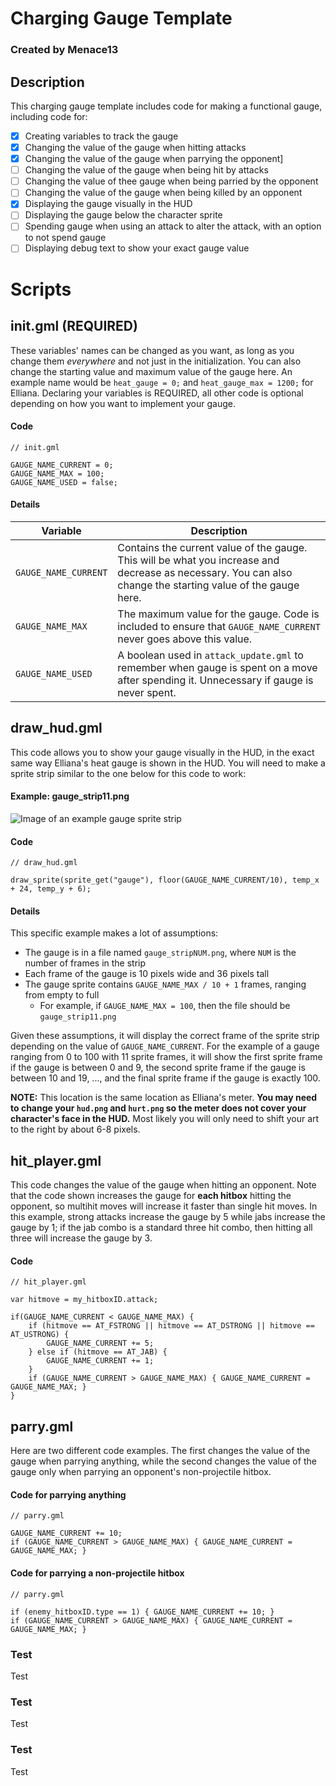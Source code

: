 # Charging Gauge Template
### Created by Menace13

## Description
This charging gauge template includes code for making a functional gauge, including code for:
- [x] Creating variables to track the gauge
- [x] Changing the value of the gauge when hitting attacks
- [x] Changing the value of the gauge when parrying the opponent]
- [ ] Changing the value of the gauge when being hit by attacks
- [ ] Changing the value of thee gauge when being parried by the opponent
- [ ] Changing the value of the gauge when being killed by an opponent
- [x] Displaying the gauge visually in the HUD
- [ ] Displaying the gauge below the character sprite
- [ ] Spending gauge when using an attack to alter the attack, with an option to not spend gauge
- [ ] Displaying debug text to show your exact gauge value 

# Scripts

## init.gml (REQUIRED)

These variables' names can be changed as you want, as long as you change them *everywhere* and not just in the initialization. You can also change the starting value and maximum value of the gauge here. An example name would be `heat_gauge = 0;` and `heat_gauge_max = 1200;` for Elliana. Declaring your variables is REQUIRED, all other code is optional depending on how you want to implement your gauge.

#### Code
```
// init.gml

GAUGE_NAME_CURRENT = 0;
GAUGE_NAME_MAX = 100;
GAUGE_NAME_USED = false;
```

#### Details
Variable             | Description
-------------------- | -----------
`GAUGE_NAME_CURRENT` | Contains the current value of the gauge. This will be what you increase and decrease as necessary. You can also change the starting value of the gauge here.
`GAUGE_NAME_MAX`     | The maximum value for the gauge. Code is included to ensure that `GAUGE_NAME_CURRENT` never goes above this value.
`GAUGE_NAME_USED`    | A boolean used in `attack_update.gml` to remember when gauge is spent on a move after spending it. Unnecessary if gauge is never spent.

## draw_hud.gml

This code allows you to show your gauge visually in the HUD, in the exact same way Elliana's heat gauge is shown in the HUD. You will need to make a sprite strip similar to the one below for this code to work:

#### Example: gauge_strip11.png

![Image of an example gauge sprite strip](https://raw.githubusercontent.com/Menace13/RoA-Workshop-Templates/master/images/gauge_strip11.png)

#### Code

```
// draw_hud.gml

draw_sprite(sprite_get("gauge"), floor(GAUGE_NAME_CURRENT/10), temp_x + 24, temp_y + 6);
```

#### Details

This specific example makes a lot of assumptions:
- The gauge is in a file named `gauge_stripNUM.png`, where `NUM` is the number of frames in the strip
- Each frame of the gauge is 10 pixels wide and 36 pixels tall
- The gauge sprite contains `GAUGE_NAME_MAX / 10 + 1` frames, ranging from empty to full
  - For example, if `GAUGE_NAME_MAX = 100`, then the file should be `gauge_strip11.png`
  
Given these assumptions, it will display the correct frame of the sprite strip depending on the value of `GAUGE_NAME_CURRENT`. For the example of a gauge ranging from 0 to 100 with 11 sprite frames, it will show the first sprite frame if the gauge is between 0 and 9, the second sprite frame if the gauge is between 10 and 19, ..., and the final sprite frame if the gauge is exactly 100.

**NOTE:** This location is the same location as Elliana's meter. **You may need to change your `hud.png` and `hurt.png` so the meter does not cover your character's face in the HUD.** Most likely you will only need to shift your art to the right by about 6-8 pixels.

## hit_player.gml

This code changes the value of the gauge when hitting an opponent. Note that the code shown increases the gauge for **each hitbox** hitting the opponent, so multihit moves will increase it faster than single hit moves. In this example, strong attacks increase the gauge by 5 while jabs increase the gauge by 1; if the jab combo is a standard three hit combo, then hitting all three will increase the gauge by 3.

#### Code

```
// hit_player.gml

var hitmove = my_hitboxID.attack;

if(GAUGE_NAME_CURRENT < GAUGE_NAME_MAX) {
	if (hitmove == AT_FSTRONG || hitmove == AT_DSTRONG || hitmove == AT_USTRONG) {
		GAUGE_NAME_CURRENT += 5;
	} else if (hitmove == AT_JAB) {
		GAUGE_NAME_CURRENT += 1;
	}
	if (GAUGE_NAME_CURRENT > GAUGE_NAME_MAX) { GAUGE_NAME_CURRENT = GAUGE_NAME_MAX; }
}
```

## parry.gml

Here are two different code examples. The first changes the value of the gauge when parrying anything, while the second changes the value of the gauge only when parrying an opponent's non-projectile hitbox.

#### Code for parrying anything

```
// parry.gml

GAUGE_NAME_CURRENT += 10;
if (GAUGE_NAME_CURRENT > GAUGE_NAME_MAX) { GAUGE_NAME_CURRENT = GAUGE_NAME_MAX; }
```

#### Code for parrying a non-projectile hitbox

```
// parry.gml

if (enemy_hitboxID.type == 1) { GAUGE_NAME_CURRENT += 10; }
if (GAUGE_NAME_CURRENT > GAUGE_NAME_MAX) { GAUGE_NAME_CURRENT = GAUGE_NAME_MAX; }
```

### Test

Test

### Test
Test
### Test
Test






